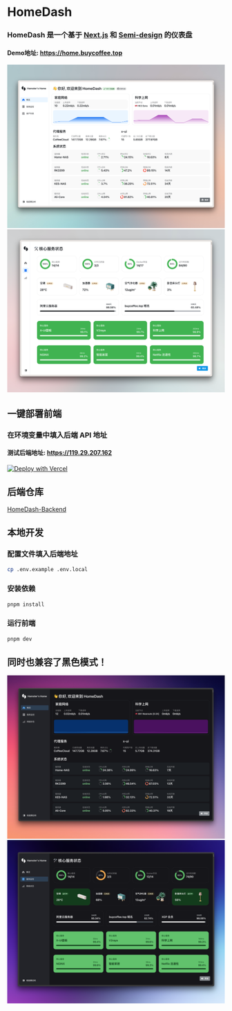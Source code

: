 # HomeDash
### HomeDash 是一个基于 [Next.js](https://nextjs.org/) 和 [Semi-design](https://semi.design/zh-CN/start) 的仪表盘
#### Demo地址: https://home.buycoffee.top

![screen-shot-one](/.github/CleanShot1.png)
![screen-shot-two](/.github/CleanShot2.png)

## 一键部署前端
### 在环境变量中填入后端 API 地址
#### 测试后端地址: https://119.29.207.162
[![Deploy with Vercel](https://vercel.com/button)](https://vercel.com/new/clone?repository-url=https%3A%2F%2Fgithub.com%2Fhamster1963%2FHomeDash%3Ftab%3Dreadme-ov-file&env=NEXT_PUBLIC_GO_API_BASE_URL&envDescription=%E5%A1%AB%E5%85%A5%E5%90%8E%E7%AB%AF%20API%20%E5%9C%B0%E5%9D%80)

## 后端仓库
[HomeDash-Backend](https://github.com/hamster1963/HomeDash-Backend)

## 本地开发

### 配置文件填入后端地址
    
```bash
cp .env.example .env.local
```

### 安装依赖

```bash
pnpm install
```

### 运行前端

```bash
pnpm dev
```

## 同时也兼容了黑色模式！
![screen-shot-three](/.github/CleanShot3.png)
![screen-shot-four](/.github/CleanShot4.png)
